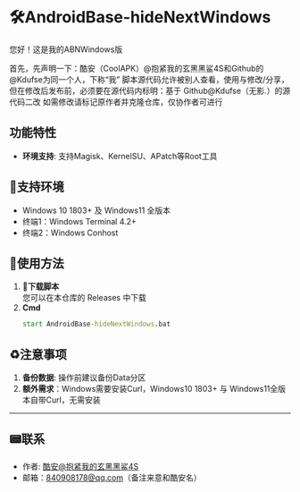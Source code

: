 # 🛠AndroidBase-hideNextWindows
您好！这是我的ABNWindows版

首先，先声明一下：酷安（CoolAPK）@抱紧我的玄黑黑鲨4S和Github的@Kdufse为同一个人，下称“我”
脚本源代码允许被别人查看，使用与修改/分享，但在修改后发布前，必须要在源代码内标明：基于 Github@Kdufse（无影.）的源代码二改
如需修改请标记原作者并克隆仓库，仅协作者可进行
## 功能特性
- **环境支持**: 支持Magisk、KernelSU、APatch等Root工具

## 📝支持环境
- Windows 10 1803+ 及 Windows11 全版本
- 终端1：Windows Terminal 4.2+
- 终端2：Windows Conhost
## 🔧使用方法
1. **🔗下载脚本**  
   您可以在本仓库的 Releases 中下载
2. **Cmd**  
   ```cmd
   start AndroidBase-hideNextWindows.bat
   ```

## ♻️注意事项
1. **备份数据**: 操作前建议备份Data分区
2. **额外需求**：Windows需要安装Curl，Windows10 1803+ 与 Windows11全版本自带Curl，无需安装
---

## 📟联系
- 作者: [酷安@抱紧我的玄黑黑鲨4S](http://www.coolapk.com/u/30424290)
- 邮箱：840908178@qq.com（备注来意和酷安名）
